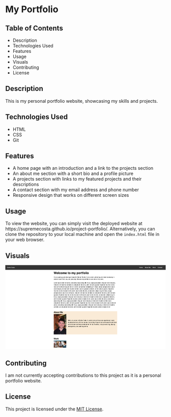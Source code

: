 <!DOCTYPE html>
<html>
  <body>
    <h1>My Portfolio</h1>
    <h2>Table of Contents</h2>
    <ul>
      <li>Description</li>
      <li>Technologies Used</li>
      <li>Features</li>
      <li>Usage</li>
      <li>Visuals</li>
      <li>Contributing</li>
      <li>License</li>
    </ul>
    <h2>Description</h2>
    <p>This is my personal portfolio website, showcasing my skills and projects.</p>
    <h2>Technologies Used</h2>
    <ul>
      <li>HTML</li>
      <li>CSS</li>
      <li>Git</li>
    </ul>
    <h2>Features</h2>
    <ul>
      <li>A home page with an introduction and a link to the projects section</li>
      <li>An about me section with a short bio and a profile picture</li>
      <li>A projects section with links to my featured projects and their descriptions</li>
      <li>A contact section with my email address and phone number</li>
      <li>Responsive design that works on different screen sizes</li>
    </ul>
    <h2>Usage</h2>
    <p>To view the website, you can simply visit the deployed website at https://supremecosta.github.io/project-portfolio/. Alternatively, you can clone the repository to your local machine and open the <code>index.html</code> file in your web browser.</p>
    <h2>Visuals</h2>
    <img src="project portfolio.png" alt="Image of portfolio website">
    <h2>Contributing</h2>
    <p>I am not currently accepting contributions to this project as it is a personal portfolio website.</p>
    <h2>License</h2>
    <p>This project is licensed under the <a href="https://opensource.org/licenses/MIT">MIT License</a>.</p>
  </body>
</html>
